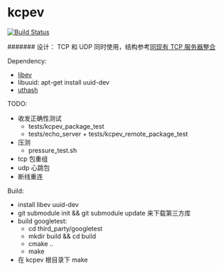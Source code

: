 # kcpev
[![Build Status](https://travis-ci.org/disenone/kcpev.svg?branch=master)
](https://travis-ci.org/disenone/kcpev)

#######
设计：
TCP 和 UDP 同时使用，结构参考[同现有 TCP 服务器整合](https://github.com/skywind3000/kcp/wiki/Cooperate-With-Tcp-Server)

Dependency:
* [libev](http://software.schmorp.de/pkg/libev.html)
* libuuid: apt-get install uuid-dev 
* [uthash](https://github.com/troydhanson/uthash)

TODO:
* 收发正确性测试
	- tests/kcpev_package_test
	- tests/echo_server + tests/kcpev_remote_package_test
* 压测
	- pressure_test.sh
* tcp 包重组
* udp 心跳包
* 断线重连

Build:
* install libev uuid-dev
* git submodule init && git submodule update 来下载第三方库
* build googletest:
	- cd third_party/googletest
	- mkdir build && cd build
	- cmake ..
	- make
* 在 kcpev 根目录下 make

